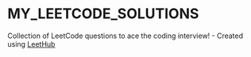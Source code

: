 # MY_LEETCODE_SOLUTIONS
Collection of LeetCode questions to ace the coding interview! - Created using [LeetHub](https://github.com/QasimWani/LeetHub)
